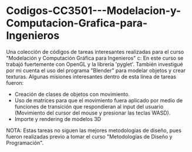# Codigos-CC3501---Modelacion-y-Computacion-Grafica-para-Ingenieros
Una colección de códigos de tareas interesantes realizadas para el curso "Modelación y Computación Gráfica para Ingenieros" c:
En este curso se trabajó fuertemente con OpenGL y la librería 'pyglet'. También investigué por mi cuenta el uso del programa "Blender" para modelar objetos y crear texturas.
Algunas misiones interesantes dentro de esta línea de tareas fueron:
- Creación de clases de objetos con movimiento.
- Uso de matrices para que el movimiento fuera aplicado por medio de funciones de transición que respondieran al input del usuario (Movimiento del cursor del mouse y presionar las teclas WASD).
- Importe y rendering de modelos 3D


NOTA: Estas tareas no siguen las mejores metodologías de diseño, pues fueron realizadas previo a tomar el curso "Metodologías de Diseño y Programación".
